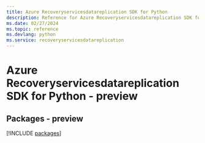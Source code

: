 ```yaml
---
title: Azure Recoveryservicesdatareplication SDK for Python
description: Reference for Azure Recoveryservicesdatareplication SDK for Python
ms.date: 02/27/2024
ms.topic: reference
ms.devlang: python
ms.service: recoveryservicesdatareplication
---
```

# Azure Recoveryservicesdatareplication SDK for Python - preview
## Packages - preview
[!INCLUDE [packages](recoveryservicesdatareplication-index.md)]